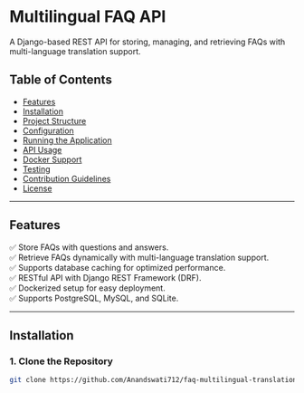 # **Multilingual FAQ API**  

A Django-based REST API for storing, managing, and retrieving FAQs with multi-language translation support.

## **Table of Contents**  
- [Features](#features)  
- [Installation](#installation)  
- [Project Structure](#project-structure)  
- [Configuration](#configuration)  
- [Running the Application](#running-the-application)  
- [API Usage](#api-usage)  
- [Docker Support](#docker-support)  
- [Testing](#testing)  
- [Contribution Guidelines](#contribution-guidelines)  
- [License](#license)  

---

## **Features**  
✅ Store FAQs with questions and answers.  
✅ Retrieve FAQs dynamically with multi-language translation support.  
✅ Supports database caching for optimized performance.  
✅ RESTful API with Django REST Framework (DRF).  
✅ Dockerized setup for easy deployment.  
✅ Supports PostgreSQL, MySQL, and SQLite.  

---

## **Installation**  

### **1. Clone the Repository**  
```bash
git clone https://github.com/Anandswati712/faq-multilingual-translation.git  

